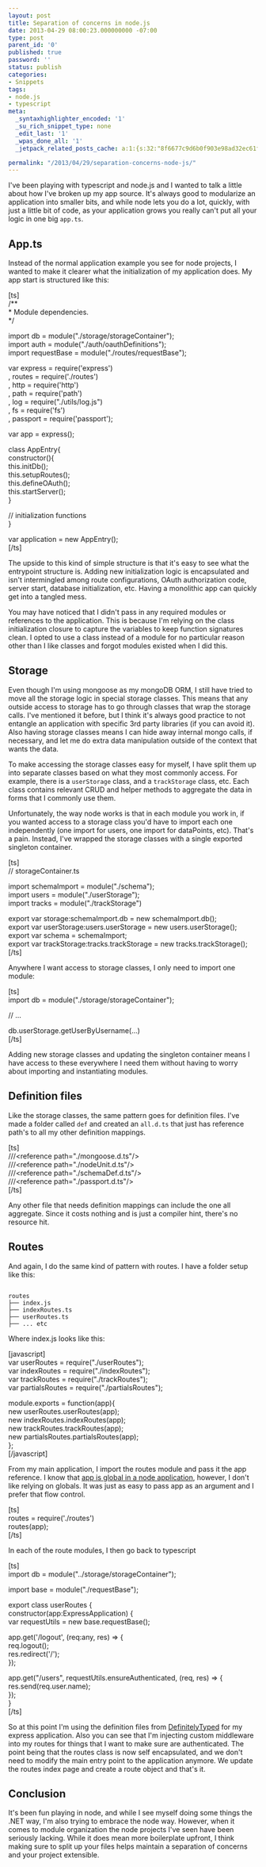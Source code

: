 ```yaml
---
layout: post
title: Separation of concerns in node.js
date: 2013-04-29 08:00:23.000000000 -07:00
type: post
parent_id: '0'
published: true
password: ''
status: publish
categories:
- Snippets
tags:
- node.js
- typescript
meta:
  _syntaxhighlighter_encoded: '1'
  _su_rich_snippet_type: none
  _edit_last: '1'
  _wpas_done_all: '1'
  _jetpack_related_posts_cache: a:1:{s:32:"8f6677c9d6b0f903e98ad32ec61f8deb";a:2:{s:7:"expires";i:1560893531;s:7:"payload";a:3:{i:0;a:1:{s:2:"id";i:4515;}i:1;a:1:{s:2:"id";i:4028;}i:2;a:1:{s:2:"id";i:2635;}}}}

permalink: "/2013/04/29/separation-concerns-node-js/"
---
```

I've been playing with typescript and node.js and I wanted to talk a little about how I've broken up my app source. It's always good to modularize an application into smaller bits, and while node lets you do a lot, quickly, with just a little bit of code, as your application grows you really can't put all your logic in one big `app.ts`.

## App.ts

Instead of the normal application example you see for node projects, I wanted to make it clearer what the initialization of my application does. My app start is structured like this:

[ts]  
/\*\*  
 \* Module dependencies.  
 \*/

import db = module("./storage/storageContainer");  
import auth = module("./auth/oauthDefinitions");  
import requestBase = module("./routes/requestBase");

var express = require('express')  
 , routes = require('./routes')  
 , http = require('http')  
 , path = require('path')  
 , log = require("./utils/log.js")  
 , fs = require('fs')  
 , passport = require('passport');

var app = express();

class AppEntry{  
 constructor(){  
 this.initDb();  
 this.setupRoutes();  
 this.defineOAuth();  
 this.startServer();  
 }

// initialization functions  
}

var application = new AppEntry();  
[/ts]

The upside to this kind of simple structure is that it's easy to see what the entrypoint structure is. Adding new initialization logic is encapsulated and isn't intermingled among route configurations, OAuth authorization code, server start, database initialization, etc. Having a monolithic app can quickly get into a tangled mess.

You may have noticed that I didn't pass in any required modules or references to the application. This is because I'm relying on the class initialization closure to capture the variables to keep function signatures clean. I opted to use a class instead of a module for no particular reason other than I like classes and forgot modules existed when I did this.

## Storage

Even though I'm using mongoose as my mongoDB ORM, I still have tried to move all the storage logic in special storage classes. This means that any outside access to storage has to go through classes that wrap the storage calls. I've mentioned it before, but I think it's always good practice to not entangle an application with specific 3rd party libraries (if you can avoid it). Also having storage classes means I can hide away internal mongo calls, if necessary, and let me do extra data manipulation outside of the context that wants the data.

To make accessing the storage classes easy for myself, I have split them up into separate classes based on what they most commonly access. For example, there is a `userStorage` class, and a `trackStorage` class, etc. Each class contains relevant CRUD and helper methods to aggregate the data in forms that I commonly use them.

Unfortunately, the way node works is that in each module you work in, if you wanted access to a storage class you'd have to import each one independently (one import for users, one import for dataPoints, etc). That's a pain. Instead, I've wrapped the storage classes with a single exported singleton container.

[ts]  
// storageContainer.ts

import schemaImport = module("./schema");  
import users = module("./userStorage");  
import tracks = module("./trackStorage")

export var storage:schemaImport.db = new schemaImport.db();  
export var userStorage:users.userStorage = new users.userStorage();  
export var schema = schemaImport;  
export var trackStorage:tracks.trackStorage = new tracks.trackStorage();  
[/ts]

Anywhere I want access to storage classes, I only need to import one module:

[ts]  
import db = module("./storage/storageContainer");

// ...

db.userStorage.getUserByUsername(...)  
[/ts]

Adding new storage classes and updating the singleton container means I have access to these everywhere I need them without having to worry about importing and instantiating modules.

## Definition files

Like the storage classes, the same pattern goes for definition files. I've made a folder called `def` and created an `all.d.ts` that just has reference path's to all my other definition mappings.

[ts]  
///\<reference path="./mongoose.d.ts"/\>  
///\<reference path="./nodeUnit.d.ts"/\>  
///\<reference path="./schemaDef.d.ts"/\>  
///\<reference path="./passport.d.ts"/\>  
[/ts]

Any other file that needs definition mappings can include the one all aggregate. Since it costs nothing and is just a compiler hint, there's no resource hit.

## Routes

And again, I do the same kind of pattern with routes. I have a folder setup like this:

```
  
routes  
├── index.js  
├── indexRoutes.ts  
├── userRoutes.ts  
├── ... etc  

```

Where index.js looks like this:

[javascript]  
var userRoutes = require("./userRoutes");  
var indexRoutes = require("./indexRoutes");  
var trackRoutes = require("./trackRoutes");  
var partialsRoutes = require("./partialsRoutes");

module.exports = function(app){  
 new userRoutes.userRoutes(app);  
 new indexRoutes.indexRoutes(app);  
 new trackRoutes.trackRoutes(app);  
 new partialsRoutes.partialsRoutes(app);  
};  
[/javascript]

From my main application, I import the routes module and pass it the app reference. I know that [app is global in a node application](http://dailyjs.com/2012/01/26/effective-node-modules/), however, I don't like relying on globals. It was just as easy to pass app as an argument and I prefer that flow control.

[ts]  
routes = require('./routes')  
routes(app);  
[/ts]

In each of the route modules, I then go back to typescript

[ts]  
import db = module("../storage/storageContainer");

import base = module("./requestBase");

export class userRoutes {  
 constructor(app:ExpressApplication) {  
 var requestUtils = new base.requestBase();

app.get('/logout', (req:any, res) =\> {  
 req.logout();  
 res.redirect('/');  
 });

app.get("/users", requestUtils.ensureAuthenticated, (req, res) =\> {  
 res.send(req.user.name);  
 });  
}  
[/ts]

So at this point I'm using the definition files from [DefinitelyTyped](https://github.com/borisyankov/DefinitelyTyped) for my express application. Also you can see that I'm injecting custom middleware into my routes for things that I want to make sure are authenticated. The point being that the routes class is now self encapsulated, and we don't need to modify the main entry point to the application anymore. We update the routes index page and create a route object and that's it.

## Conclusion

It's been fun playing in node, and while I see myself doing some things the .NET way, I'm also trying to embrace the node way. However, when it comes to module organization the node projects I've seen have been seriously lacking. While it does mean more boilerplate upfront, I think making sure to split up your files helps maintain a separation of concerns and your project extensible.

